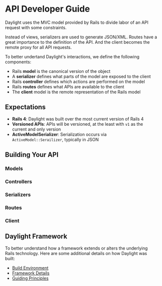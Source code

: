 # API Developer Guide

Daylight uses the MVC model provided by Rails to divide labor of an API request
with some constraints.

Instead of views, serializers are used to generate JSON/XML.  Routes have a
great importance to the definition of the API.  And the client becomes the
remote proxy for all API requests.

To better undertand Daylight's interactions, we define the following components:
* Rails **model** is the canonical version of the object
* A **serializer** defines what parts of the model are exposed to the client
* Rails **controller** defines which actions are performed on the model
* Rails **routes** defines what APIs are available to the client
* The **client** model is the remote representation of the Rails model

## Expectations

* **Rails 4**: Daylight was built over the most current version of Rails 4
* **Versioned APIs**: APIs will be versioned, at the least with `v1` as the current and only version
* **ActiveModelSerializer**: Serialization occurs via `ActiveModel::Serailizer`, typically in JSON

## Building Your API

### Models

### Controllers

### Serializers

### Routes

### Client


## Daylight Framework

To better understand how a framework extends or alters the underlying Rails
technology.  Here are some additional details on how Daylight was built:

* [Build Environment](environment.md)
* [Framework Details](framework.md)
* [Guiding Principles](principles.md)

